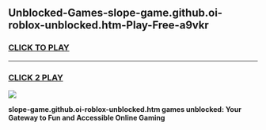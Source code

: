 
## Unblocked-Games-slope-game.github.oi-roblox-unblocked.htm-Play-Free-a9vkr
<h3>
<a href="https://premium76.site?title=slope-game.github.oi-roblox-unblocked.htm&ref=23A">CLICK TO PLAY</a></h3>
<hr>

<h3>
<a href="https://premium76.site?title=slope-game.github.oi-roblox-unblocked.htm&ref=23A">CLICK 2 PLAY</a>
  
</h3>

<a href="https://premium76.site?title=slope-game.github.oi-roblox-unblocked.htm&ref=23A"><img src="https://clearcache.store/games.png"></a>


**slope-game.github.oi-roblox-unblocked.htm games unblocked: Your Gateway to Fun and Accessible Online Gaming**
